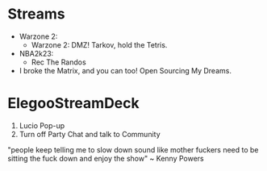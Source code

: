 # Streams 
- Warzone 2:
	- Warzone 2: DMZ! Tarkov, hold the Tetris.
- NBA2k23:
	- Rec The Randos
- I broke the Matrix, and you can too! Open Sourcing My Dreams.

# ElegooStreamDeck
1. Lucio Pop-up
2. Turn off Party Chat and talk to Community


"people keep telling me to slow down sound like mother fuckers need to be sitting the fuck down and enjoy the show" ~ Kenny Powers

